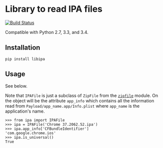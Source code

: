 # Library to read IPA files

[![Build Status](https://travis-ci.org/Tatsh/libipa.svg?branch=master)](https://travis-ci.org/Tatsh/libipa)

Compatible with Python 2.7, 3.3, and 3.4.

## Installation
```
pip install libipa
```

## Usage

See below.

Note that `IPAFile` is just a subclass of `ZipFile` from the [`zipfile`](https://docs.python.org/2/library/zipfile.html)  module. On the object will be the attribute `app_info` which contains all the information read from `Payload/app_name.app/Info.plist` where `app_name` is the application's name.

```
>>> from ipa import IPAFile
>>> ipa = IPAFile('Chrome 37.2062.52.ipa')
>>> ipa.app_info['CFBundleIdentifier']
'com.google.chrome.ios'
>>> ipa.is_universal()
True
```
